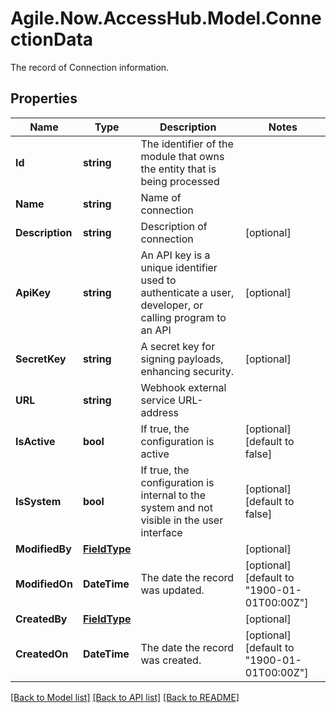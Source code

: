 # Agile\.Now\.AccessHub.Model.ConnectionData
The record of Connection information.

## Properties

Name | Type | Description | Notes
------------ | ------------- | ------------- | -------------
**Id** | **string** | The identifier of the module that owns the entity that is being processed | 
**Name** | **string** | Name of connection | 
**Description** | **string** | Description of connection | [optional] 
**ApiKey** | **string** | An API key is a unique identifier used to authenticate a user, developer, or calling program to an API | [optional] 
**SecretKey** | **string** | A secret key for signing payloads, enhancing security. | [optional] 
**URL** | **string** | Webhook external service URL-address | 
**IsActive** | **bool** | If true, the configuration is active | [optional] [default to false]
**IsSystem** | **bool** | If true, the configuration is internal to the system and not visible in the user interface | [optional] [default to false]
**ModifiedBy** | [**FieldType**](FieldType.md) |  | [optional] 
**ModifiedOn** | **DateTime** | The date the record was updated. | [optional] [default to "1900-01-01T00:00Z"]
**CreatedBy** | [**FieldType**](FieldType.md) |  | [optional] 
**CreatedOn** | **DateTime** | The date the record was created. | [optional] [default to "1900-01-01T00:00Z"]

[[Back to Model list]](../README.md#documentation-for-models) [[Back to API list]](../README.md#documentation-for-api-endpoints) [[Back to README]](../README.md)


